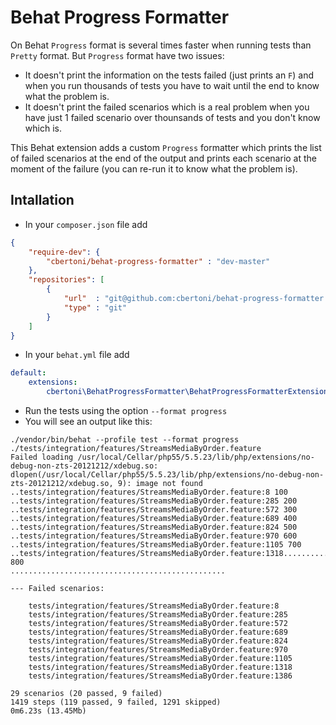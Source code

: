 # Behat Progress Formatter 
On Behat `Progress` format is several times faster when running tests than `Pretty` format. But `Progress` format have two issues:
- It doesn't print the information on the tests failed (just prints an `F`) and when you run thousands of tests you have to wait until the end to know what the problem is.
- It doesn't print the failed scenarios which is a real problem when you have just 1 failed scenario over thounsands of tests and you don't know which is.

This Behat extension adds a custom `Progress` formatter which prints the list of failed scenarios at the end of the output and prints each scenario at the moment of the failure (you can re-run it to know what the problem is).

## Intallation
- In your `composer.json` file add
```json
{
    "require-dev": {
        "cbertoni/behat-progress-formatter" : "dev-master"
    },
    "repositories": [
        {
            "url"  : "git@github.com:cbertoni/behat-progress-formatter.git",
            "type" : "git"
        }
    ]
}
```
- In your `behat.yml` file add
```yml
default:
    extensions:
        cbertoni\BehatProgressFormatter\BehatProgressFormatterExtension:
```
- Run the tests using the option `--format progress`
- You will see an output like this:
```
./vendor/bin/behat --profile test --format progress ./tests/integration/features/StreamsMediaByOrder.feature
Failed loading /usr/local/Cellar/php55/5.5.23/lib/php/extensions/no-debug-non-zts-20121212/xdebug.so:  dlopen(/usr/local/Cellar/php55/5.5.23/lib/php/extensions/no-debug-non-zts-20121212/xdebug.so, 9): image not found
..tests/integration/features/StreamsMediaByOrder.feature:8 100
..tests/integration/features/StreamsMediaByOrder.feature:285 200
..tests/integration/features/StreamsMediaByOrder.feature:572 300
..tests/integration/features/StreamsMediaByOrder.feature:689 400
..tests/integration/features/StreamsMediaByOrder.feature:824 500
..tests/integration/features/StreamsMediaByOrder.feature:970 600
..tests/integration/features/StreamsMediaByOrder.feature:1105 700
..tests/integration/features/StreamsMediaByOrder.feature:1318.....................................................tests/integration/features/StreamsMediaByOrder.feature:1386.. 800
................................................

--- Failed scenarios:

    tests/integration/features/StreamsMediaByOrder.feature:8
    tests/integration/features/StreamsMediaByOrder.feature:285
    tests/integration/features/StreamsMediaByOrder.feature:572
    tests/integration/features/StreamsMediaByOrder.feature:689
    tests/integration/features/StreamsMediaByOrder.feature:824
    tests/integration/features/StreamsMediaByOrder.feature:970
    tests/integration/features/StreamsMediaByOrder.feature:1105
    tests/integration/features/StreamsMediaByOrder.feature:1318
    tests/integration/features/StreamsMediaByOrder.feature:1386

29 scenarios (20 passed, 9 failed)
1419 steps (119 passed, 9 failed, 1291 skipped)
0m6.23s (13.45Mb)
```
